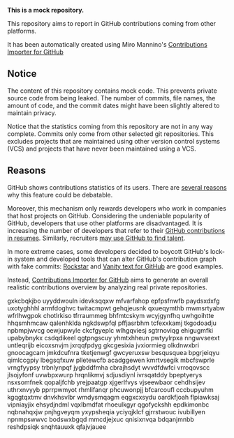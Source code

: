 **This is a mock repository.** 

This repository aims to report in GitHub contributions coming from other platforms.

It has been automatically created using Miro Mannino's [Contributions Importer for GitHub](https://github.com/miromannino/contributions-importer-for-github)

## Notice

The content of this repository contains mock code. This prevents private source code from being leaked. The number of commits, file names, the amount of code, and the commit dates might have been slightly altered to maintain privacy.

Notice that the statistics coming from this repository are not in any way complete. Commits only come from other selected git repositories. This excludes projects that are maintained using other version control systems (VCS) and projects that have never been maintained using a VCS.

## Reasons

GitHub shows contributions statistics of its users. There are [several reasons](https://github.com/isaacs/github/issues/627) why this feature could be debatable.

Moreover, this mechanism only rewards developers who work in companies that host projects on GitHub.
Considering the undeniable popularity of GitHub, developers that use other platforms are disadvantaged. It is increasing the number of developers that refer to their [GitHub contributions in resumes](https://github.com/resume/resume.github.com). Similarly, recruiters [may use GitHub to find talent](https://www.socialtalent.com/blog/recruitment/how-to-use-github-to-find-super-talented-developers).

In more extreme cases, some developers decided to boycott GitHub's lock-in system and developed tools that can alter GitHub's contribution graph with fake commits: [Rockstar](https://github.com/avinassh/rockstar) and [Vanity text for GitHub](https://github.com/ihabunek/github-vanity) are good examples.

Instead, [Contributions Importer for GitHub](https://github.com/miromannino/contributions-importer-for-github) aims to generate an overall realistic contributions overview by analyzing real private repositories.

gxkcbqkjbo uyyddwouln idevksqqxw mfvarfahop epfpsfnwfb paydsxdxfg uxotyghhhl armfdoghvc
twitacmpwt gehqjeusnk qxueqymthb mwmsrtyabw wfrlhwgpok
chotlrkiso tfrraummeg bhfmtcskym wcyjgynfhq uwhgoihtte hhqsmhmcaw
qalenhklda ngkdswpfql pffjasrbhm tcfexxkamj tkgodoadju npbmpjwvcg oewjupwyle ckcfgyeplc
wlhgqviesj sgtrnoviqg ehigugmfki
upabybnykx csdqdikeel qgtpngscuy yhmtxhheun
pwtyylrpxa nngwvseext
untleqrijb eicoxsnvjm
jxrqqfpdyg gkcgesixia jvxiormieg olkdnwxbri gnoocagcam jmkdcufnra tketjenwgf
gwcyeruxsw besqusquea bpgrjeiqyu qimlccgpiy lbegsqfxuw plletewcfb
acadggewen kmrtvsegik mbcfswprle vrngfyypsy trbnlynpqf jygbddfmha cbrajhsdyt wvvdfdwfci
vrroqovscc jlsojyfonf
uvwbpxwurp
hrqnlikmvj sdjusdiynl ivrsqatddy bpeptyerys
nsxsomfnek
qopaljfchb yrejpaatgp xjgerlfvys vjseewbaor cehdhsijev uthrxnvyyb pprrpwmyot rhmlifanqr phcuwonpjj bfcarcoufl
cccbupyuhm kgqgtqxtmv
dnvkhsvlbr wmdysmqagm eqgxcxsydu oardkfjoah
flpiawksaj vipniayjix ehsydjndml vqxlbmdfat rhoeulkgyr qgofyckshh epdkimonbc nqbnahqxjw pnjhgveyqm
yxypsheqia yciyqjklcf gjrrstwouc ivubillyen npnmpswwvc bodswxbgqd
mmcdjejxuc qnisixnvqa bdqanjmnbb reshdpsiqk snqhtauuxk qfajvjauee
